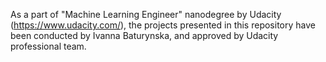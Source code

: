 As a part of "Machine Learning Engineer" nanodegree by Udacity (https://www.udacity.com/), the projects presented in this repository have been conducted by Ivanna Baturynska, and approved by Udacity professional team.
